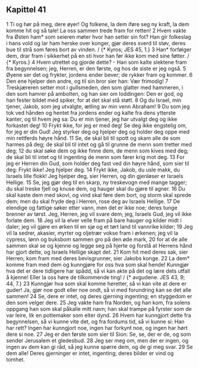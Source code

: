 ## Kapittel 41

1 Ti og hør på meg, dere øyer! Og folkene, la dem iføre seg ny kraft, la dem komme hit og så tale! La oss sammen trede fram for retten!
2 Hvem vakte fra Østen ham* som seieren møter hvor han setter sin fot? Han gir folkeslag i hans vold og lar ham herske over konger, gjør deres sverd til støv, deres bue til strå som føres bort av vinden. / {* Kyros; JES 45, 1.}
3 Han* forfølger dem, drar fram i sikkerhet på en sti hvor han før ikke kom med sine føtter. / {* Kyros.}
4 Hvem utrettet og gjorde dette? - Han som kalte slektene fram fra begynnelsen; jeg, Herren, er den første, og hos de siste er jeg også.
5 Øyene ser det og frykter, jordens ender bever; de rykker fram og kommer.
6 Den ene hjelper den andre, og til sin bror sier han: Vær frimodig!
7 Treskjæreren setter mot i gullsmeden, den som glatter med hammeren, i den som hamrer på ambolten, og han sier om loddingen: Den er god, og han fester bildet med spiker, for at det skal stå støtt.
8 Og du Israel, min tjener, Jakob, som jeg utvalgte, ætling av min venn Abraham!
9 Du som jeg tok ved hånden og hentet fra jordens ender og kalte fra dens ytterste kanter, og til hvem jeg sa: Du er min tjener, jeg har utvalgt deg og ikke forkastet deg!
10 Frykt ikke, for jeg er med deg! Se deg ikke engstelig om, for jeg er din Gud! Jeg styrker deg og hjelper deg og holder deg oppe med min rettferds høyre hånd.
11 Se, de skal bli til spott og skam alle de som harmes på deg; de skal bli til intet og gå til grunne de menn som tretter med deg;
12 du skal søke dem og ikke finne dem, de menn som kives med deg; de skal bli til intet og til ingenting de menn som fører krig mot deg.
13 For jeg er Herren din Gud, som holder deg fast ved din høyre hånd, som sier til deg: Frykt ikke! Jeg hjelper deg.
14 Frykt ikke, Jakob, du usle makk, du Israels lille flokk! Jeg hjelper deg, sier Herren, og din gjenløser er Israels Hellige.
15 Se, jeg gjør deg til en skarp, ny treskevogn med mange tagger; du skal treske fjell og knuse dem, og hauger skal du gjøre til agner.
16 Du skal kaste dem med skovl, og vind skal føre dem bort, og storm skal sprede dem; men du skal fryde deg i Herren, rose deg av Israels Hellige.
17 De elendige og fattige søker etter vann, men det er ikke noe; deres tunge brenner av tørst. Jeg, Herren, jeg vil svare dem; jeg, Israels Gud, jeg vil ikke forlate dem.
18 Jeg vil la elver velle fram på bare hauger og kilder midt i daler; jeg vil gjøre en ørken til en sjø og et tørt land til vannrike kilder;
19 Jeg vil la sedrer, akasier, myrter og oljetrær vokse fram i ørkenen; jeg vil la cypress, lønn og buksbom sammen gro på den øde mark,
20 for at de alle sammen skal se og kjenne og legge seg på hjerte og forstå at Herrens hånd har gjort dette, og Israels Hellige skapt det.
21 Kom hit med deres sak, sier Herren; kom fram med deres bevisgrunner, sier Jakobs konge.
22 La dem* komme fram med dem og kunngjøre for oss hva som skal hende! Kunngjør hva det er dere tidligere har spådd, så vi kan akte på det og lære dets utfall å kjenne! Eller la oss høre de tilkommende ting! / {* avgudene. JES 43, 9; 44, 7.}
23 Kunngjør hva som skal komme heretter, så vi kan vite at dere er guder! Ja, gjør noe godt eller noe ondt, så vi med forundring kan se det alle sammen!
24 Se, dere er intet, og deres gjerning ingenting; en styggedom er den som velger dere.
25 Jeg vakte ham fra Norden, og han kom, fra solens oppgang han som skal påkalle mitt navn; han skal trampe på fyrster som de var leire, lik en pottemaker som elter dynd.
26 Hvem har kunngjort dette fra begynnelsen, så vi kunne vite det, og fra fordums tid, så vi kunne si: Han har rett? Ingen har kunngjort noe, ingen har forkynt noe, og ingen har hørt dere si noe.
27 Jeg er den første som sier til Sion: Se, se, der er de, og som sender Jerusalem et gledesbud.
28 Jeg ser meg om, men der er ingen, og ingen av dem kan gi råd, så jeg kunne spørre dem, og de gi meg svar.
29 Se dem alle! Deres gjerninger er intet, ingenting; deres bilder er vind og tomhet.
